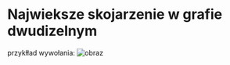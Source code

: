 # Najwieksze skojarzenie w grafie dwudizelnym
przykłład wywołania:
![obraz](https://github.com/Zawansowane-Tuki/Najwieksze-skojarzenie-w-grafie-dwudizelnym/assets/84574377/336fb9f1-7956-49a5-82ed-aed0addaf91f)
